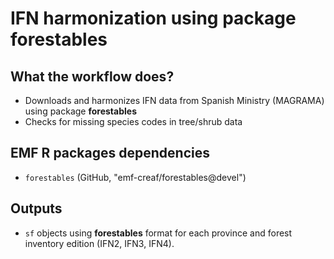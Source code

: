 
# IFN harmonization using package forestables

## What the workflow does?

+ Downloads and harmonizes IFN data from Spanish Ministry (MAGRAMA) using
  package **forestables**
+ Checks for missing species codes in tree/shrub data

## EMF R packages dependencies

+ `forestables` (GitHub, "emf-creaf/forestables@devel")

## Outputs

+ `sf` objects using **forestables** format for each province and forest inventory edition (IFN2, IFN3, IFN4).
